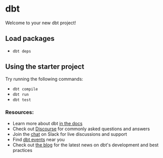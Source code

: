 # dbt

Welcome to your new dbt project!

## Load packages

- `dbt deps` 

## Using the starter project

Try running the following commands:
- `dbt compile`
- `dbt run`
- `dbt test`



### Resources:
- Learn more about dbt [in the docs](https://docs.getdbt.com/docs/introduction)
- Check out [Discourse](https://discourse.getdbt.com/) for commonly asked questions and answers
- Join the [chat](http://slack.getdbt.com/) on Slack for live discussions and support
- Find [dbt events](https://events.getdbt.com) near you
- Check out [the blog](https://blog.getdbt.com/) for the latest news on dbt's development and best practices
